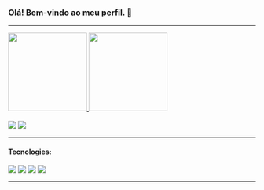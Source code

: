 ### Olá! Bem-vindo ao meu perfil. 👋

<hr></hr>

<div style="display: inline_block">
  <a href="https://github.com/Viniciuusm">
  <img height="160em" src="https://github-readme-stats.vercel.app/api?username=Viniciuusm&show_icons=true&theme=dracula&include_all_commits=true&count_private=true"/>
  <img height="160em" src="https://github-readme-stats.vercel.app/api/top-langs/?username=Viniciuusm&layout=compact&langs_count=7&theme=dracula"/>
</div><br>
  
<div>
  <a href="https://www.instagram.com/vinimovich/"><img src="https://img.shields.io/badge/-Instagram-%23E4405F?style=for-the-badge&logo=instagram&logoColor=white"/></a>
  <a href="https://www.linkedin.com/in/vinimovich/"><img src="https://img.shields.io/badge/-LinkedIn-%230077B5?style=for-the-badge&logo=linkedin&logoColor=white"/></a>
</div>

<hr></hr>

<div>
  <h4 align="left">Tecnologies:</h4>
  <a href=""><img src="https://img.shields.io/badge/HTML5-E34F26?style=for-the-badge&logo=html5&logoColor=white"/></a>
  <a href=""><img src="https://img.shields.io/badge/CSS3-1572B6?style=for-the-badge&logo=css3&logoColor=white"/></a>
  <a href=""><img src="https://img.shields.io/badge/JavaScript-323330?style=for-the-badge&logo=javascript&logoColor=F7DF1E"/></a>
  <a href=""><img src="https://img.shields.io/badge/HTML5-E34F26?style=for-the-badge&logo=html5&logoColor=white"/></a>
</div>

<hr></hr>













